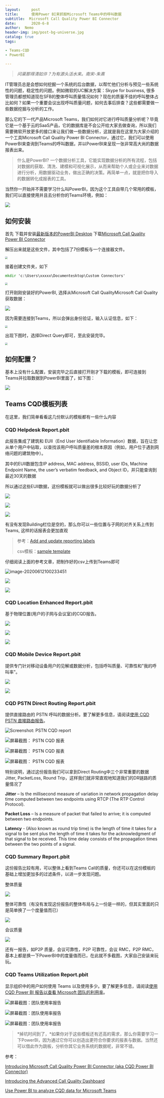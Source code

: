 ```yaml
---
layout:     post
title:      使用Power BI来抓取Microsoft Teams中的呼叫数据
subtitle:  Microsoft Call Quality Power BI Connector
date:       2020-6-8
author:  Nemo
header-img: img/post-bg-universe.jpg
catalog: true
tags:

- Teams-CQD
- PowerBI

---
```


> *问渠那得清如许？为有源头活水来。南宋-朱熹*

IT管理员总是会想如何挖掘一个系统的后台数据，以帮忙他们分析与预见一些系统性的问题，稳定性的问题。例如微软的UC解决方案：Skype for business, 很多管理员都想知道现在SFB的整体呼叫质量情况如何？现在的质量不佳的呼叫整体占比如何？如果一个重要会议出现呼叫质量问题，如何去事后排查？这些都需要做一些数据挖掘与分析的工作。

那么它的下一代产品Microsoft Teams，我们如何对它进行呼叫质量分析呢？毕竟它是一个基于云的SaaS产品，它的数据库是不会公开给大家去做查询，所以我们需要微软开放更多的接口来让我们做一些数据分析，这就是我在这里为大家介绍的一个工具Microsoft Call Quality Power BI Connector，通过它，我们可以使用PowerBI来查询到Teams的呼叫数据，并以PowerBI来呈现一张非常高大尚的数据报表出来。

> 什么是PowerBI?  一个数据分析工具，它能实现数据分析的所有流程，包括对数据的获取、清洗、建模和可视化展示，从而来帮助个人或企业来对数据进行分析，用数据驱动业务，做出正确的决策。再简单一点，就是把你导入的数据转化成报表的工具。

当然你一开始并不需要学习什么叫PowerBI，因为这个工具自带几个常用的模板，我们可以直接使用并且去分析你的Teams环境，例如：

![](https://gxcuf89792.i.lithium.com/t5/image/serverpage/image-id/178004i68AA2A7986F5C5E2/image-size/medium?v=1.0&px=400)

## 如何安装

首先
下载并安装[最新版本的PowerBI Desktop](https://www.microsoft.com/zh-CN/download/details.aspx?id=58494)
下载[Microsoft Call Quality Power BI Connector](https://raw.githubusercontent.com/MicrosoftDocs/OfficeDocs-SkypeForBusiness/live/Teams/downloads/CQD-Power-BI-query-templates.zip)

解压出来就是这些文件，其中包括了7份模板与一个连接器文件。

<img src="https://cdn.jsdelivr.net/gh/tangx007/tangx007.github.io/img/20200608115631.png" style="zoom:50%;" />

接着创建文件夹，如下

```cmd
mkdir 'c:\Users\xxxxx\Documentesktop\Custom Connectors'
```

<img src="https://cdn.jsdelivr.net/gh/tangx007/tangx007.github.io/img/20200608123346.png" style="zoom:50%;" />

打开刚刚安装好的PowerBI, 选择从Microsoft Call QualityMicrosoft Call Quality获取数据：

![](https://cdn.jsdelivr.net/gh/tangx007/tangx007.github.io/img/20200608123737.png)

因为需要连接到Teams，所以会弹出身份验证，输入认证信息，如下：

<img src="https://cdn.jsdelivr.net/gh/tangx007/tangx007.github.io/img/20200608123823.png" style="zoom:50%;" />

出现下图时，选择Direct Query即可，至此安装完毕。

<img src="https://cdn.jsdelivr.net/gh/tangx007/tangx007.github.io/img/20200608123920.png" style="zoom:50%;" />

## 如何配置？

基本上没有什么配置，安装完毕之后直接打开刚才下载的模板，即可连接到Teams并拉取数据到PowerBI里面了，如下图：

![](https://cdn.jsdelivr.net/gh/tangx007/tangx007.github.io/img/20200608141227.png)

## Teams CQD模板列表

在这里，我们简单看看这几份默认的模板都有一些什么内容

### CQD Helpdesk Report.pbit
此报告集成了建筑和 EUII（End User Identifiable Information）数据，旨在让您从单个用户中钻取，以查找该用户呼叫质量差的根本原因（例如，用户位于遇到网络问题的建筑物中）。

其中的EUII数据包含IP address, MAC address, BSSID, user IDs, Machine Endpoint Name, the user’s verbatim feedback, and Object ID，并只能查询到最近30天的数据

所以通过这些EUII数据，这份模板就可以做出很多比较好玩的数据分析了

![](https://cdn.jsdelivr.net/gh/tangx007/tangx007.github.io/img/20200608154620.png)

![](https://cdn.jsdelivr.net/gh/tangx007/tangx007.github.io/img/20200608154832.png)

![](https://cdn.jsdelivr.net/gh/tangx007/tangx007.github.io/img/20200608171133.png)

有没有发现Building栏位是空的，那么你可以一些位置与子网的对齐关系上传到Teams, 这样的话报表会更加直观

> 参考：[Add and update reporting labels](https://docs.microsoft.com/en-US/microsoftteams/learn-more-about-site-upload?WT.mc_id=TeamsAdminCenterCSH)
>
> csv模板：[sample template](https://github.com/MicrosoftDocs/OfficeDocs-SkypeForBusiness/blob/live/Teams/downloads/locations-template.zip?raw=true)

仔细阅读上面的参考文章，把制作好的csv上传到Teams即可

![image-20200612100233451](https://cdn.jsdelivr.net/gh/tangx007/tangx007.github.io/img/image-20200612100233451.png)



![](https://cdn.jsdelivr.net/gh/tangx007/tangx007.github.io/img/20200608154955.png)



![](https://cdn.jsdelivr.net/gh/tangx007/tangx007.github.io/img/20200608171153.png)

### CQD Location Enhanced Report.pbit
基于物理位置(用户的子网与会议室)的CQD报告。

![](https://cdn.jsdelivr.net/gh/tangx007/tangx007.github.io/img/20200608160040.png)

![](https://cdn.jsdelivr.net/gh/tangx007/tangx007.github.io/img/20200608171302.png)

![](https://cdn.jsdelivr.net/gh/tangx007/tangx007.github.io/img/20200608160746.png)

### CQD Mobile Device Report.pbit
提供专门针对移动设备用户的见解或数据分析，包括呼叫质量、可靠性和"我的呼叫率"。

![](https://cdn.jsdelivr.net/gh/tangx007/tangx007.github.io/img/20200608161350.png)

![](https://cdn.jsdelivr.net/gh/tangx007/tangx007.github.io/img/20200608161629.png)

### CQD PSTN Direct Routing Report.pbit
提供直接路由的 PSTN 呼叫的数据分析。要了解更多信息，请阅读[使用 CQD PSTN 直接路由报告](https://docs.microsoft.com/microsoftteams/CQD-PSTN-report)。  

![Screenshot: PSTN CQD report](https://docs.microsoft.com/zh-cn/microsoftteams/media/cqd-pstn-report1.png)

![屏幕截图： PSTN CQD 报表](https://cdn.jsdelivr.net/gh/tangx007/tangx007.github.io/img/cqd-pstn-report2.png)

![屏幕截图： PSTN CQD 报表](https://cdn.jsdelivr.net/gh/tangx007/tangx007.github.io/img/cqd-pstn-report3.png)

![屏幕截图： PSTN CQD 报表](https://docs.microsoft.com/zh-cn/microsoftteams/media/cqd-pstn-report6.png)

特别说明，通过这份报告我们可以拿到Direct Routing中三个非常重要的数据 Jitter, PacketLoss, Round Trip，这样我们就非常直观地知道我们的DR链路的质量情况了

**Jitter** – Is the millisecond measure of variation in network propagation delay  time computed between two endpoints using RTCP (The RTP Control  Protocol).

**Packet Loss** – Is a measure of packet that failed to arrive; it is computed between two endpoints.

**Latency** - (Also known as round trip time) is the length of time it takes for a  signal to be sent plus the length of time it takes for the  acknowledgment of that signal to be received. This time delay consists of the propagation times between the two points of a signal.

### CQD Summary Report.pbit
这份报告比较有用，可以整体上看到Teams Call的质量，你还可以在这份模板的基础上增加更加多的过滤条件，以进一步发现问题。

整体质量

![](https://cdn.jsdelivr.net/gh/tangx007/tangx007.github.io/img/20200608164031.png)

整体可靠性（有没有发现这份报告的整体布局与上一份是一样的，但其实里面的只是简单换了一个度量值而已）

![](https://cdn.jsdelivr.net/gh/tangx007/tangx007.github.io/img/20200608164359.png)

会议质量

![](https://cdn.jsdelivr.net/gh/tangx007/tangx007.github.io/img/20200608171457.png)

还有一报告，如P2P 质量，会议可靠性，P2P 可靠性，会议 RMC，P2P RMC，基本上都是换一下PowerBI中的度量值而已，在此就不多截图，大家自己安装来玩玩。

### CQD Teams Utilization Report.pbit

显示组织中的用户如何使用 Teams 以及使用多少。要了解更多信息，请阅读[使用 CQD Power BI 报告以查看 Microsoft 团队的利用率](https://docs.microsoft.com/microsoftteams/CQD-teams-utilization-report)。  

![屏幕截图：团队使用率报告](https://docs.microsoft.com/zh-cn/microsoftteams/media/cqd-teams-utilization-report1.png)

![屏幕截图：团队使用率报告](https://docs.microsoft.com/zh-cn/microsoftteams/media/cqd-teams-utilization-report9.png)

![屏幕截图：团队使用率报告](https://docs.microsoft.com/zh-cn/microsoftteams/media/cqd-teams-utilization-report11.png)

> *掉坑时间到了，*如果你对于这些模板还有还高的需求，那么你需要学习一下PowerBI，因为通过它你可以创造出更符合你要求的报表与数据。当然还可以借此作为跳板，分析你其它业务系统的数据呢，非常不错。

参考：

[Introducing Microsoft Call Quality Power BI Connector (aka CQD Power BI Connector)](https://techcommunity.microsoft.com/t5/microsoft-teams-blog/introducing-microsoft-call-quality-power-bi-connector-aka-cqd/ba-p/1236863) 

[Introducing the Advanced Call Quality Dashboard](https://techcommunity.microsoft.com/t5/microsoft-teams-blog/introducing-the-advanced-call-quality-dashboard/ba-p/972586) 

[Use Power BI to analyze CQD data for Microsoft Teams](https://docs.microsoft.com/zh-cn/microsoftteams/cqd-power-bi-query-templates)

